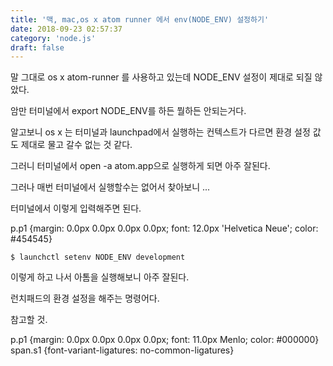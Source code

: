 ```yaml
---
title: '맥, mac,os x atom runner 에서 env(NODE_ENV) 설정하기'
date: 2018-09-23 02:57:37
category: 'node.js'
draft: false
---
```


말 그대로 os x atom-runner 를 사용하고 있는데 NODE\_ENV 설정이 제대로 되질 않았다. 

  

암만 터미널에서 export NODE\_ENV를 하든 뭘하든 안되는거다. 

  

알고보니 os x 는 터미널과 launchpad에서 실행하는 컨텍스트가 다르면 환경 설정 값도 제대로 물고 갈수 없는 것 같다. 

  

그러니 터미널에서 open -a atom.app으로 실행하게 되면 아주 잘된다. 

  

그러나 매번 터미널에서 실행할수는 없어서 찾아보니 ... 

  

터미널에서 이렇게 입력해주면 된다. 

  

p.p1 {margin: 0.0px 0.0px 0.0px 0.0px; font: 12.0px 'Helvetica Neue'; color: #454545}

    $ launchctl setenv NODE_ENV development

  

이렇게 하고 나서 아톰을 실행해보니 아주 잘된다. 

  

런치패드의 환경 설정을 해주는 명령어다. 

  

참고할 것.

  

  

  

p.p1 {margin: 0.0px 0.0px 0.0px 0.0px; font: 11.0px Menlo; color: #000000} span.s1 {font-variant-ligatures: no-common-ligatures}

